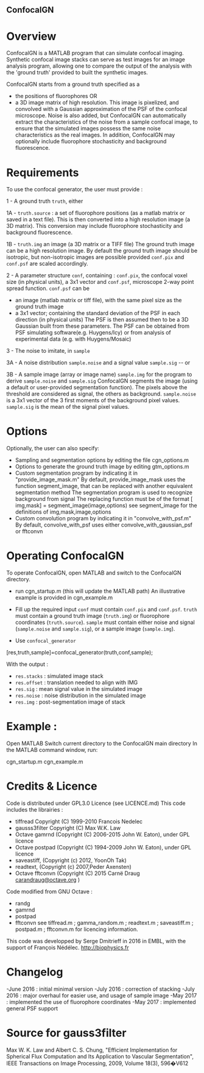 ## ConfocalGN

# Overview

ConfocalGN is a MATLAB program that can simulate confocal imaging.
Synthetic confocal image stacks can serve as test images for an image analysis
program, allowing one to compare the output of the analysis with the 'ground truth'
provided to built the synthetic images.

ConfocalGN starts from a ground truth specified as a
- the positions of fluorophores
OR
- a 3D image matrix of high resolution. 
This image is pixelized, and convolved with a Gaussian approximation of the PSF 
of the confocal microscope. 
Noise is also added, but ConfocalGN can automatically extract the characteristics
of the noise from a sample confocal image, to ensure that the simulated images
possess the same noise characteristics as the real images. In addition, ConfocalGN may optionally include
fluorophore stochasticity and background fluorescence.

# Requirements

To use the confocal generator, the user must provide :

1 - A ground truth `truth`, either

1A - `truth.source` : a set of fluorophore positions (as a matlab matrix or saved in a text file). 
This is then converted into a high resolution image (a 3D matrix). 
This conversion may include fluorophore stochasticity and background fluorescence.

1B - `truth.img` an image (a 3D matrix or a TIFF file)
The ground truth image can be a high resolution image. By default the ground truth image
should be isotropic, but non-isotropic images are possible provided `conf.pix` and `conf.psf` are 
scaled accordingly. 

2 - A parameter structure `conf`, containing : `conf.pix`, the confocal voxel size (in physical units), a 3x1 vector
and `conf.psf`, microscope 2-way point spread function. 
`conf.psf` can be 
- an image (matlab matrix or tiff file), with the same pixel size as the ground truth image
- a 3x1 vector; containing the standard deviation of the PSF in each direction (in physical units)
The PSF is then assumed then to be a 3D Gaussian built from these parameters.
The PSF can be obtained from PSF simulating software(e.g. Huygens/Icy) or from analysis of experimental data (e.g. with Huygens/Mosaic)

3 - The noise to imitate, in `sample`

3A - A noise distribution `sample.noise` and a signal value `sample.sig`    -- or 

3B - A sample image (array or image name) `sample.img` for the program to derive `sample.noise` and `sample.sig`
    ConfocalGN segments the image (using a default or user-provided segmentation function).
    The pixels above the threshold are considered as signal, the others as background.
`sample.noise` is a 3x1 vector of the 3 first moments of the background pixel values.
`sample.sig` is the mean of the signal pixel values.

# Options

Optionally, the user can also specify:
- Sampling and segmentation options by editing the file cgn_options.m
- Options to generate the ground truth image by editing gtm_options.m
- Custom segmentation program by indicating it in "provide_image_mask.m"
By default, provide_image_mask uses the function segment_image, 
that can be replaced with another equivalent segmentation method
    The segmentation program is used to recognize background from signal
    The replacing function must be of the format [ img,mask] = segment_image(image,options)
    see segment_image for the definitions of img,mask,image,options
- Custom convolution program by indicating it in "convolve_with_psf.m"
By default, convolve_with_psf uses either convolve_with_gaussian_psf or fftconvn

# Operating ConfocalGN

To operate ConfocalGN, open MATLAB and switch to the ConfocalGN directory.
- run cgn_startup.m (this will update the MATLAB path)
An illustrative example is provided in cgn_example.m

- Fill up the required input
`conf` must contain `conf.pix` and `conf.psf`. `truth` must contain a ground truth image (`truth.img`) or fluorophore coordinates (`truth.source`).
`sample` must contain either noise and signal (`sample.noise` and `sample.sig`), or a sample image (`sample.img`).

- Use `confocal_generator` 

[res,truth,sample]=confocal_generator(truth,conf,sample);

With the output :

- `res.stacks` : simulated image stack
- `res.offset` : translation needed to align with IMG
- `res.sig` : mean signal value in the simulated image
- `res.noise` : noise distribution in the simulated image
- `res.img` : post-segmentation image of stack


# Example :

Open MATLAB
Switch current directory to the ConfocalGN main directory
In the MATLAB command window, run:

cgn_startup.m 
cgn_example.m


# Credits & Licence

Code is distributed under GPL3.0 Licence (see LICENCE.md)
This code includes the librairies :
- tiffread Copyright (C) 1999-2010 Francois Nedelec
- gausss3filter Copyright (C) Max W.K. Law
- Octave gamrnd (Copyright (C) 2006-2015 John W. Eaton), under GPL licence
- Octave postpad (Copyright (C) 1994-2009 John W. Eaton), under GPL licence
- saveastiff, (Copyright (c) 2012, YoonOh Tak)
- readtext, (Copyright (c) 2007,Peder Axensten) 
- Octave fftconvn (Copyright (C) 2015 Carnë Draug <carandraug@octave.org> )


Code modified from GNU Octave : 
- randg
- gamrnd
- postpad
- fftconvn
see tiffread.m ; gamma_random.m ; readtext.m ; saveastiff.m ; postpad.m ; fftconvn.m for licencing information.

This code was developped by Serge Dmitrieff in 2016 in EMBL, with the support of François Nédélec.
http://biophysics.fr

# Changelog
-June 2016 : initial minimal version
-July 2016 : correction of stacking
-July 2016 : major overhaul for easier use, and usage of sample image
-May 2017 : implemented the use of fluorophore coordinates 
-May 2017 : implemented general PSF support

# Source for gauss3filter 
Max W. K. Law and Albert C. S. Chung, "Efficient Implementation for Spherical Flux Computation and Its Application to Vascular Segmentation",
IEEE Transactions on Image Processing, 2009, Volume 18(3), 596�V612

